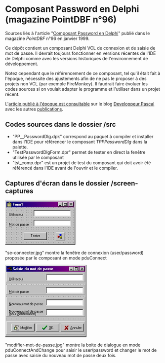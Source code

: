 # Composant Password en Delphi (magazine PointDBF n°96)

Sources liés à l'article "[Composant Password en Delphi](https://developpeur-pascal.fr/composant-password-en-delphi-dans-le-magazine-pointdbf-96-janvier-1999.html)" publié dans le magazine *PointDBF* n°96 en janvier 1999.

Ce dépôt contient un composant Delphi VCL de connexion et de saisie de mot de passe. Il devrait toujours fonctionner en versions récentes de l'IDE de Delphi comme avec les versions historiques de l'environnement de développement.

Notez cependant que le référencement de ce composant, tel qu'il était fait à l'époque, nécessite des ajustements afin de ne pas le proposer à des projets non VCL (par exemple FireMonkey). Il faudrait faire évoluer les codes sources si on voulait adapter le programme et l'utiliser dans un projet récent.

L'[article publié à l'époque est consultable](https://developpeur-pascal.fr/composant-password-en-delphi-dans-le-magazine-pointdbf-96-janvier-1999.html) sur le blog [Developpeur Pascal](https://developpeur-pascal.fr/) avec les autres [publications](Publications).

## Codes sources dans le dossier /src

* "PP__PasswordDlg.dpk" correspond au paquet à compiler et installer dans l'IDE pour référencer le composant *TPPPasswordDlg* dans la palette.
* "TestPasswordDlgForm.dpr" permet de tester en direct la fenêtre utilisée par le composant
* "tst_comp.dpr" est un projet de test du composant qui doit avoir été référencé dans l'IDE avant de l'ouvrir et le compiler.

## Captures d'écran dans le dossier /screen-captures

![capture écran de connexion](https://github.com/DeveloppeurPascal/pointdbf-96/raw/main/screen-captures/se-connecter.jpg)

"se-connecter.jpg" montre la fenêtre de connexion (user/password) proposée par le composant en mode pduConnect

![capture écran modification mot de passe](https://github.com/DeveloppeurPascal/pointdbf-96/raw/main/screen-captures/modifier-mot-de-passe.jpg)

"modifier-mot-de-passe.jpg" montre la boite de dialogue en mode pduConnectAndChange pour saisir le user/password et changer le mot de passe avec saisie du nouveau mot de passe deux fois.
